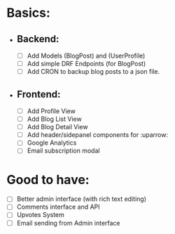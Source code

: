 
# Basics:

  - ## Backend:
    - [ ] Add Models (BlogPost) and (UserProfile)
    - [ ] Add simple DRF Endpoints (for BlogPost)
    - [ ] Add CRON to backup blog posts to a json file.

  - ## Frontend:
    - [ ] Add Profile View
    - [ ] Add Blog List View
    - [ ] Add Blog Detail View
    - [ ] Add header/sidepanel components for :uparrow:
    - [ ] Google Analytics
    - [ ] Email subscription modal

# Good to have:

  - [ ] Better admin interface (with rich text editing)
  - [ ] Comments interface and API
  - [ ] Upvotes System
  - [ ] Email sending from Admin interface
